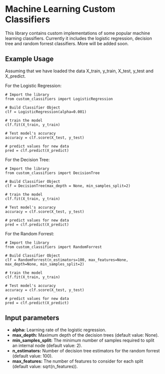 # Machine Learning Custom Classifiers
This library contains custom implementations of some popular machine learning classifiers. Currently it includes the logistic regression, decision tree and random forrest classifiers. More will be added soon.

## Example Usage
Assuming that we have loaded the data X_train, y_train, X_test, y_test and X_predict.

For the Logistic Regression:
```
# Import the library
from custom_classifiers import LogisticRegression

# Build Classifier Object
clf = LogisticRegression(alpha=0.001)

# train the model
clf.fit(X_train, y_train)

# Test model's accuracy
accuracy = clf.score(X_test, y_test)

# predict values for new data
pred = clf.predict(X_predict)
```

For the Decision Tree:
```
# Import the library
from custom_classifiers import DecisionTree

# Build Classifier Object
clf = DecisionTree(max_depth = None, min_samples_split=2)

# train the model
clf.fit(X_train, y_train)

# Test model's accuracy
accuracy = clf.score(X_test, y_test)

# predict values for new data
pred = clf.predict(X_predict)
```

For the Random Forrest:
```
# Import the library
from custom_classifiers import RandomForrest

# Build Classifier Object
clf = RandomForrest(n_estimators=100, max_features=None, max_depth=None, min_samples_split=2)

# train the model
clf.fit(X_train, y_train)

# Test model's accuracy
accuracy = clf.score(X_test, y_test)

# predict values for new data
pred = clf.predict(X_predict)
```

## Input parameters

- **alpha:** Learning rate of the logistic regression.
- **max_depth:** Maximum depth of the decision trees (default value: None).
- **min_samples_split:** The minimum number of samples required to split an internal node (default value: 2).
- **n_estimators:** Number of decision tree estimators for the random forrest (default value: 100).
- **max_features:** The number of features to consider for each split (default value: sqrt(n_features)).
